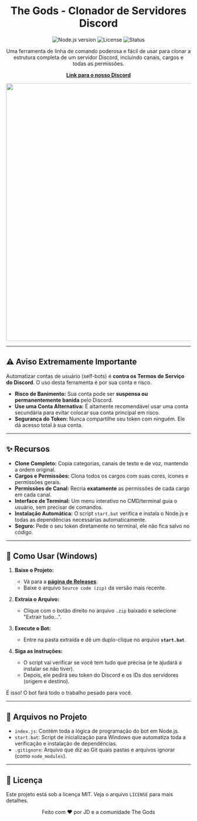 <div align="center">

# The Gods - Clonador de Servidores Discord

<p>
  <img src="https://img.shields.io/badge/Node.js-16+-green?style=for-the-badge&logo=node.js" alt="Node.js version" />
  <img src="https://img.shields.io/badge/Licen%C3%A7a-MIT-blue?style=for-the-badge" alt="License" />
  <img src="https://img.shields.io/badge/Status-Funcional-brightgreen?style=for-the-badge" alt="Status" />
</p>

Uma ferramenta de linha de comando poderosa e fácil de usar para clonar a estrutura completa de um servidor Discord, incluindo canais, cargos e todas as permissões.

**[Link para o nosso Discord](https://discord.gg/DqRQHyMM9f)**

</div>

<p align="center"><img src="https://i.imgur.com/iVqgKmT.gif" width="700"></p>

---

## ⚠️ Aviso Extremamente Importante

Automatizar contas de usuário (self-bots) é **contra os Termos de Serviço do Discord**. O uso desta ferramenta é por sua conta e risco.

-   **Risco de Banimento:** Sua conta pode ser **suspensa ou permanentemente banida** pelo Discord.
-   **Use uma Conta Alternativa:** É altamente recomendável usar uma conta secundária para evitar colocar sua conta principal em risco.
-   **Segurança do Token:** Nunca compartilhe seu token com ninguém. Ele dá acesso total à sua conta.

---

## ✨ Recursos

-   **Clone Completo:** Copia categorias, canais de texto e de voz, mantendo a ordem original.
-   **Cargos e Permissões:** Clona todos os cargos com suas cores, ícones e permissões gerais.
-   **Permissões de Canal:** Recria **exatamente** as permissões de cada cargo em cada canal.
-   **Interface de Terminal:** Um menu interativo no CMD/terminal guia o usuário, sem precisar de comandos.
-   **Instalação Automática:** O script `start.bat` verifica e instala o Node.js e todas as dependências necessárias automaticamente.
-   **Seguro:** Pede o seu token diretamente no terminal, ele não fica salvo no código.

---

## 🚀 Como Usar (Windows)

1.  **Baixe o Projeto:**
    -   Vá para a [**página de Releases**](https://github.com/JDD-live/Discord-Server-Cloner/releases).
    -   Baixe o arquivo `Source code (zip)` da versão mais recente.

2.  **Extraia o Arquivo:**
    -   Clique com o botão direito no arquivo `.zip` baixado e selecione "Extrair tudo...".

3.  **Execute o Bot:**
    -   Entre na pasta extraída e dê um duplo-clique no arquivo **`start.bat`**.

4.  **Siga as Instruções:**
    -   O script vai verificar se você tem tudo que precisa (e te ajudará a instalar se não tiver).
    -   Depois, ele pedirá seu token do Discord e os IDs dos servidores (origem e destino).

É isso! O bot fará todo o trabalho pesado para você.

---

## 📂 Arquivos no Projeto

-   `index.js`: Contém toda a lógica de programação do bot em Node.js.
-   `start.bat`: Script de inicialização para Windows que automatiza toda a verificação e instalação de dependências.
-   `.gitignore`: Arquivo que diz ao Git quais pastas e arquivos ignorar (como `node_modules`).

---

## 📜 Licença

Este projeto está sob a licença MIT. Veja o arquivo `LICENSE` para mais detalhes.

<div align="center">
  <p>Feito com ❤️ por JD e a comunidade The Gods</p>
</div>
